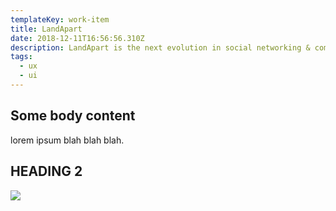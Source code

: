 ```yaml
---
templateKey: work-item
title: LandApart
date: 2018-12-11T16:56:56.310Z
description: LandApart is the next evolution in social networking & community management.
tags:
  - ux
  - ui
---
```

## Some body content

lorem ipsum blah blah blah.

## HEADING 2

![](/img/odyssy-icon.png)
